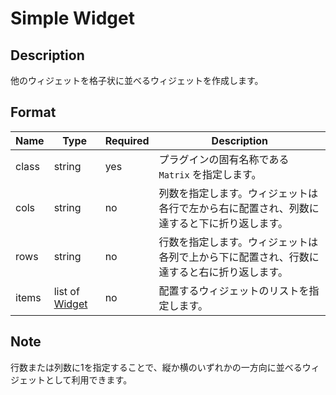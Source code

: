 # Simple Widget

## Description

他のウィジェットを格子状に並べるウィジェットを作成します。

## Format

| Name  | Type                                  | Required | Description                                                                                |
| ----- | ------------------------------------- | -------- | ------------------------------------------------------------------------------------------ |
| class | string                                | yes      | プラグインの固有名称である `Matrix` を指定します。                                         |
| cols  | string                                | no       | 列数を指定します。ウィジェットは各行で左から右に配置され、列数に達すると下に折り返します。 |
| rows  | string                                | no       | 行数を指定します。ウィジェットは各列で上から下に配置され、行数に達すると右に折り返します。 |
| items | list of [Widget](../common/widget.md) | no       | 配置するウィジェットのリストを指定します。                                                 |

## Note

行数または列数に1を指定することで、縦か横のいずれかの一方向に並べるウィジェットとして利用できます。
